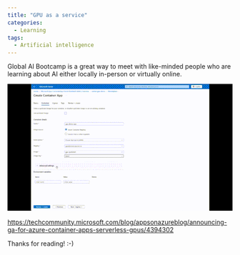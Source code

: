 ```yaml
---
title: "GPU as a service"
categories:
  - Learning
tags:
  - Artificial intelligence
---
```


Global AI Bootcamp is a great way to meet with like-minded people who are learning about AI either locally in-person or virtually online. 

![img](../assets/images/2025-03-21-gpu-as-a-service.gif)

https://techcommunity.microsoft.com/blog/appsonazureblog/announcing-ga-for-azure-container-apps-serverless-gpus/4394302

Thanks for reading! :-)

